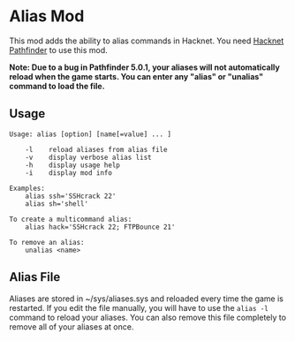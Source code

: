 # Alias Mod
This mod adds the ability to alias commands in Hacknet. You need [Hacknet Pathfinder](https://github.com/Arkhist/Hacknet-Pathfinder/releases) to use this mod.

**Note: Due to a bug in Pathfinder 5.0.1, your aliases will not automatically reload when the game starts. You can enter any "alias" or "unalias" command to load the file.**

## Usage

    Usage: alias [option] [name[=value] ... ]
    
        -l    reload aliases from alias file
        -v    display verbose alias list
        -h    display usage help
        -i    display mod info
    
    Examples:
        alias ssh='SSHcrack 22'
        alias sh='shell'
    
    To create a multicommand alias:
        alias hack='SSHcrack 22; FTPBounce 21'

    To remove an alias:
        unalias <name>

## Alias File
Aliases are stored in ~/sys/aliases.sys and reloaded every time the game is restarted. If you edit the file manually, you will have to use the `alias -l` command to reload your aliases. You can also remove this file completely to remove all of your aliases at once.
